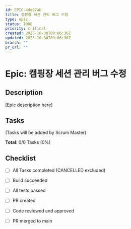 ```yaml
---
id: EPIC-4dd07ab
title: 캠핑장 세션 관리 버그 수정
type: epic
status: TODO
priority: critical
created: 2025-10-30T09:06:36Z
updated: 2025-10-30T09:06:36Z
branch: ""
pr_url: ""
---
```


# Epic: 캠핑장 세션 관리 버그 수정

## Description

[Epic description here]

## Tasks

(Tasks will be added by Scrum Master)

**Total**: 0/0 Tasks (0%)

## Checklist

- [ ] All Tasks completed (CANCELLED excluded)
- [ ] Build succeeded
- [ ] All tests passed
- [ ] PR created
- [ ] Code reviewed and approved
- [ ] PR merged to main

